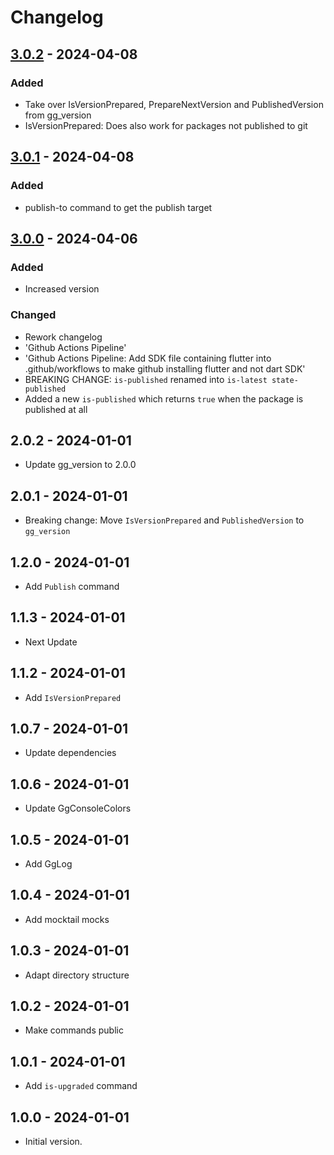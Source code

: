 # Changelog

## [3.0.2] - 2024-04-08

### Added

- Take over IsVersionPrepared, PrepareNextVersion and PublishedVersion from gg\_version
- IsVersionPrepared: Does also work for packages not published to git

## [3.0.1] - 2024-04-08

### Added

- publish-to command to get the publish target

## [3.0.0] - 2024-04-06

### Added

- Increased version

### Changed

- Rework changelog
- 'Github Actions Pipeline'
- 'Github Actions Pipeline: Add SDK file containing flutter into .github/workflows to make github installing flutter and not dart SDK'
- BREAKING CHANGE: `is-published` renamed into `is-latest state-published`
- Added a new `is-published` which returns `true` when the package is published at all

## 2.0.2 - 2024-01-01

- Update gg\_version to 2.0.0

## 2.0.1 - 2024-01-01

- Breaking change: Move `IsVersionPrepared` and `PublishedVersion` to `gg_version`

## 1.2.0 - 2024-01-01

- Add `Publish` command

## 1.1.3 - 2024-01-01

- Next Update

## 1.1.2 - 2024-01-01

- Add `IsVersionPrepared`

## 1.0.7 - 2024-01-01

- Update dependencies

## 1.0.6 - 2024-01-01

- Update GgConsoleColors

## 1.0.5 - 2024-01-01

- Add GgLog

## 1.0.4 - 2024-01-01

- Add mocktail mocks

## 1.0.3 - 2024-01-01

- Adapt directory structure

## 1.0.2 - 2024-01-01

- Make commands public

## 1.0.1 - 2024-01-01

- Add `is-upgraded` command

## 1.0.0 - 2024-01-01

- Initial version.

[3.0.2]: https://github.com/inlavigo/gg_publish/compare/3.0.1...3.0.2
[3.0.1]: https://github.com/inlavigo/gg_publish/compare/3.0.0...3.0.1
[3.0.0]: https://github.com/inlavigo/gg_publish/compare/2.0.2...3.0.0
